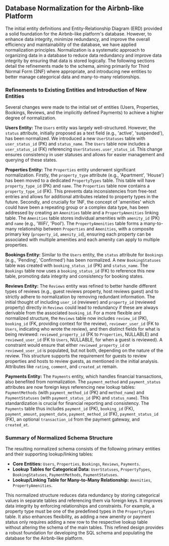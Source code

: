 ## Database Normalization for the Airbnb-like Platform

The initial entity definitions and Entity-Relationship Diagram (ERD) provided a solid foundation for the Airbnb-like platform's database. However, to enhance data integrity, minimize redundancy, and improve the overall efficiency and maintainability of the database, we have applied normalization principles. Normalization is a systematic approach to organizing data in a database to reduce data redundancy and improve data integrity by ensuring that data is stored logically. The following sections detail the refinements made to the schema, aiming primarily for Third Normal Form (3NF) where appropriate, and introducing new entities to better manage categorical data and many-to-many relationships.

### Refinements to Existing Entities and Introduction of New Entities

Several changes were made to the initial set of entities (Users, Properties, Bookings, Reviews, and the implicitly defined Payments) to achieve a higher degree of normalization.

**Users Entity:** The `Users` entity was largely well-structured. However, the `status` attribute, initially proposed as a text field (e.g., 'active', 'suspended'), has been normalized. We introduced a new `UserStatuses` table with `user_status_id` (PK) and `status_name`. The `Users` table now includes a `user_status_id` (FK) referencing `UserStatuses.user_status_id`. This change ensures consistency in user statuses and allows for easier management and querying of these states.

**Properties Entity:** The `Properties` entity underwent significant normalization. Firstly, the `property_type` attribute (e.g., 'Apartment', 'House') has been moved to a dedicated `PropertyTypes` table. This table will have `property_type_id` (PK) and `name`. The `Properties` table now contains a `property_type_id` (FK). This prevents data inconsistencies from free-text entries and allows for additional attributes related to property types in the future. Secondly, and crucially for 1NF, the concept of 'amenities' which could have been a repeating group or a complex data type, has been addressed by creating an `Amenities` table and a `PropertyAmenities` linking table. The `Amenities` table stores individual amenities with `amenity_id` (PK) and `name` (e.g., 'WiFi', 'Pool'). The `PropertyAmenities` table forms a many-to-many relationship between `Properties` and `Amenities`, with a composite primary key (`property_id`, `amenity_id`), ensuring each property can be associated with multiple amenities and each amenity can apply to multiple properties.

**Bookings Entity:** Similar to the `Users` entity, the `status` attribute for `Bookings` (e.g., 'Pending', 'Confirmed') has been normalized. A new `BookingStatuses` table was created with `booking_status_id` (PK) and `status_name`. The `Bookings` table now uses a `booking_status_id` (FK) to reference this new table, promoting data integrity and consistency for booking states.

**Reviews Entity:** The `Reviews` entity was refined to better handle different types of reviews (e.g., guest reviews property, host reviews guest) and to strictly adhere to normalization by removing redundant information. The initial thought of including `user_id` (reviewer) and `property_id` (reviewed property) directly in `Reviews` could lead to redundancy if these are always derivable from the associated `booking_id`. For a more flexible and normalized structure, the `Reviews` table now includes `review_id` (PK), `booking_id` (FK, providing context for the review), `reviewer_user_id` (FK to `Users`, indicating who wrote the review), and then distinct fields for what is being reviewed: `reviewed_property_id` (FK to `Properties`, NULLABLE) and `reviewed_user_id` (FK to `Users`, NULLABLE, for when a guest is reviewed). A constraint would ensure that either `reviewed_property_id` or `reviewed_user_id` is populated, but not both, depending on the nature of the review. This structure supports the requirement for guests to review properties and hosts to review guests, as mentioned in the initial analysis. Attributes like `rating`, `comment`, and `created_at` remain.

**Payments Entity:** The `Payments` entity, which handles financial transactions, also benefited from normalization. The `payment_method` and `payment_status` attributes are now foreign keys referencing new lookup tables: `PaymentMethods` (with `payment_method_id` (PK) and `method_name`) and `PaymentStatuses` (with `payment_status_id` (PK) and `status_name`). This standardization is crucial for financial reporting and consistency. The `Payments` table thus includes `payment_id` (PK), `booking_id` (FK), `payment_amount`, `payment_date`, `payment_method_id` (FK), `payment_status_id` (FK), an optional `transaction_id` from the payment gateway, and `created_at`.

### Summary of Normalized Schema Structure

The resulting normalized schema consists of the following primary entities and their supporting lookup/linking tables:

*   **Core Entities:** `Users`, `Properties`, `Bookings`, `Reviews`, `Payments`.
*   **Lookup Tables for Categorical Data:** `UserStatuses`, `PropertyTypes`, `BookingStatuses`, `PaymentMethods`, `PaymentStatuses`.
*   **Lookup/Linking Table for Many-to-Many Relationship:** `Amenities`, `PropertyAmenities`.

This normalized structure reduces data redundancy by storing categorical values in separate tables and referencing them via foreign keys. It improves data integrity by enforcing relationships and constraints. For example, a property type must be one of the predefined types in the `PropertyTypes` table. It also enhances flexibility, as adding a new amenity or payment status only requires adding a new row to the respective lookup table without altering the schema of the main tables. This refined design provides a robust foundation for developing the SQL schema and populating the database for the Airbnb-like platform.
